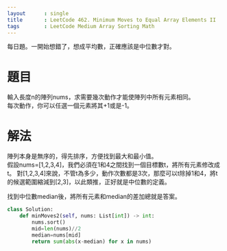```yaml
--- 
layout      : single
title       : LeetCode 462. Minimum Moves to Equal Array Elements II
tags        : LeetCode Medium Array Sorting Math
---
```

每日題。一開始想錯了，想成平均數，正確應該是中位數才對。

# 題目
輸入長度n的陣列nums，求需要幾次動作才能使陣列中所有元素相同。  
每次動作，你可以任選一個元素將其+1或是-1。  

# 解法
陣列本身是無序的，得先排序，方便找到最大和最小值。  
假設nums=[1,2,3,4]，我們必須在1和4之間找到一個目標數t，將所有元素修改成t。
對[1,2,3,4]來說，不管t為多少，動作次數都是3次，那麼可以t除掉1和4，將t的候選範圍縮減到[2,3]，以此類推，正好就是中位數的定義。  

找到中位數median後，將所有元素和median的差加總就是答案。  

```python
class Solution:
    def minMoves2(self, nums: List[int]) -> int:
        nums.sort()
        mid=len(nums)//2
        median=nums[mid]
        return sum(abs(x-median) for x in nums)
```

